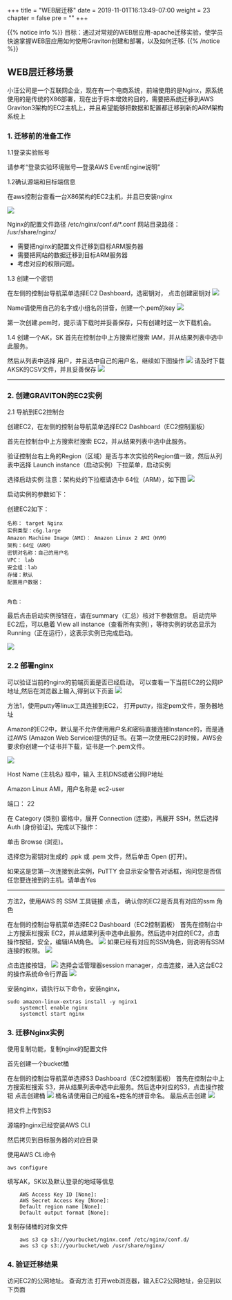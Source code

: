+++
title = "WEB层迁移"
date = 2019-11-01T16:13:49-07:00
weight = 23
chapter = false
pre = "<b></b>"
+++




{{% notice info %}}
目标：通过对常规的WEB层应用-apache迁移实验，使学员快速掌握WEB层应用如何使用Graviton创建和部署，以及如何迁移.
{{% /notice  %}}
## WEB层迁移场景

小汪公司是一个互联网企业，现在有一个电商系统，前端使用的是Nginx，原系统使用的是传统的X86部署，现在出于将本增效的目的，需要把系统迁移到AWS Graviton3架构的EC2主机上，并且希望能够把数据和配置都迁移到新的ARM架构系统上

### 1. 迁移前的准备工作

1.1登录实验账号

请参考“登录实验环境账号—登录AWS EventEngine说明”

1.2确认源端和目标端信息

在aws控制台查看一台X86架构的EC2主机，并且已安装nginx

![](/images/EC2-01.png)

Nginx的配置文件路径 /etc/nginx/conf.d/*.conf
网站目录路径： /usr/share/nginx/



- 需要把nginx的配置文件迁移到目标ARM服务器
- 需要把网站的数据迁移到目标ARM服务器
- 考虑对应的权限问题。

1.3 创建一个密钥

在左侧的控制台导航菜单选择EC2 Dashboard，选密钥对， 点击创建密钥对
![](/images/ec2-lab-01.png)

Name请使用自己的名字或小组名的拼音，创建一个.pem的key
![](/images/ec2-lab-02.png)

第一次创建.pem时，提示请下载时并妥善保存，只有创建时这一次下载机会。

1.4 创建一个AK，SK
首先在控制台中上方搜索栏搜索 IAM，并从结果列表中选中此服务。

然后从列表中选择 用户，并且选中自己的用户名，继续如下图操作
![](/images/AKSK-01.png)
请及时下载AKSK的CSV文件，并且妥善保存
![](/images/AKSK-02.png)

___

### 2. 创建GRAVITON的EC2实例

2.1 导航到EC2控制台

创建EC2，在左侧的控制台导航菜单选择EC2 Dashboard（EC2控制面板）

首先在控制台中上方搜索栏搜索 EC2，并从结果列表中选中此服务。

验证控制台右上角的Region（区域）是否与本次实验的Region值一致，然后从列表中选择 Launch instance（启动实例）下拉菜单，启动实例

选择启动实例
注意：架构处的下拉框请选中 64位（ARM），如下图
![](/images/graviton-AMI.png)

启动实例的参数如下：

创建EC2如下：

    名称： target Nginx
    实例类型：c6g.large
    Amazon Machine Image（AMI）： Amazon Linux 2 AMI（HVM）
    架构：64位（ARM）
    密钥对名称：自己的用户名
    VPC： lab
    安全组：lab
    存储：默认
    配置用户数据：
	
	
    角色：


最后点击启动实例按钮在，请在summary（汇总）核对下参数信息。
启动完毕EC2后，可以悬着 View all instance（查看所有实例），等待实例的状态显示为Running（正在运行），这表示实例已完成启动。

![](/images/EC2-01.png)


### 2.2 部署nginx
可以验证当前的nginx的前端页面是否已经启动。
可以查看一下当前EC2的公网IP地址,然后在浏览器上输入,得到以下页面
![](/images/EC2-web.png)

方法1，使用putty等linux工具连接到EC2，
打开putty，指定pem文件，服务器地址

Amazon的EC2中，默认是不允许使用用户名和密码直接连接Instance的，而是通过AWS (Amazon Web Service)提供的证书。在第一次使用EC2的时候，AWS会要求你创建一个证书并下载，证书是一个.pem文件。

![](/images/putty-session-config-01.png)

Host Name (主机名) 框中，输入 主机DNS或者公网IP地址

Amazon Linux AMI，用户名称是 ec2-user

端口： 22

在 Category (类别) 窗格中，展开 Connection (连接)，再展开 SSH，然后选择 Auth (身份验证)。完成以下操作：

单击 Browse (浏览)。

选择您为密钥对生成的 .ppk 或 .pem 文件，然后单击 Open (打开)。

如果这是您第一次连接到此实例，PuTTY 会显示安全警告对话框，询问您是否信任您要连接到的主机。请单击Yes
___

方法2，使用AWS 的 SSM 工具链接
点击， 确认你的EC2是否具有对应的ssm 角色

在左侧的控制台导航菜单选择EC2 Dashboard（EC2控制面板）
首先在控制台中上方搜索栏搜索 EC2，并从结果列表中选中此服务。然后选中对应的EC2，点击操作按钮，安全，编辑IAM角色。
![](/images/ec2-lab-sessionmanager-08.png)
如果已经有对应的SSM角色，则说明有SSM连接的权限。
![](/images/EC2-lab-03.png)

点击连接按钮，
![](/images/ec2-lab-09.png)
选择会话管理器session manager，点击连接，进入这台EC2的操作系统命令行界面
![](/images/ec2-lab-sessionmanager-11.png)


安装nginx，请执行以下命令，安装nginx，

	sudo amazon-linux-extras install -y nginx1
        systemctl enable nginx
        systemctl start nginx
	


### 3. 迁移Nginx实例

使用复制功能，复制nginx的配置文件

首先创建一个bucket桶

在左侧的控制台导航菜单选择S3 Dashboard（EC2控制面板）
首先在控制台中上方搜索栏搜索 S3，并从结果列表中选中此服务。然后选中对应的S3，点击操作按钮
点击创建桶
![](/images/gid-s3-02.png)
桶名请使用自己的组名+姓名的拼音命名。 最后点击创建
![](/images/gid-s3-03.png)

把文件上传到S3

源端的nginx已经安装AWS CLI

然后拷贝到目标服务器的对应目录

使用AWS CLi命令

	aws configure

填写AK，SK以及默认登录的地域等信息

        AWS Access Key ID [None]:
        AWS Secret Access Key [None]:
        Default region name [None]:
        Default output format [None]:

复制存储桶的对象文件

        aws s3 cp s3://yourbucket/nginx.conf /etc/nginx/conf.d/
        aws s3 cp s3://yourbucket/web /usr/share/nginx/


### 4. 验证迁移结果

访问EC2的公网地址。
查询方法
打开web浏览器，输入EC2公网地址，会见到以下页面



